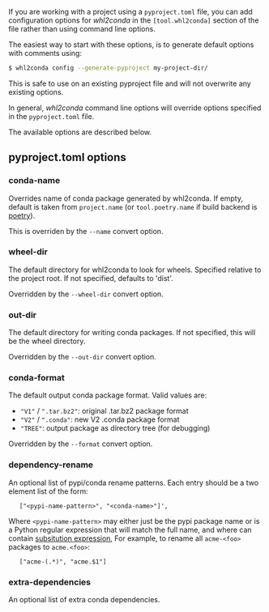 If you are working with a project using a `pyproject.toml` file, you
can add configuration options for *whl2conda* in the `[tool.whl2conda]`
section of the file rather than using command line options.

The easiest way to start with these options, is to generate
default options with comments using:

```bash
$ whl2conda config --generate-pyproject my-project-dir/
```

This is safe to use on an existing pyproject file and will not 
overwrite any existing options.

In general, *whl2conda* command line options will override options
specified in the `pyproject.toml` file.

The available options are described below.

## pyproject.toml options

### conda-name

Overrides name of conda package generated by whl2conda.
If empty, default is taken from `project.name`
(or `tool.poetry.name` if build backend is [poetry][poetry-pyproject]).

This is overriden by the `--name` convert option.

### wheel-dir

The default directory for whl2conda to look for wheels.
Specified relative to the project root. If not specified,
defaults to 'dist'.

Overridden by the `--wheel-dir` convert option.

### out-dir

The default directory for writing conda packages.
If not specified, this will be the wheel directory.

Overridden by the `--out-dir` convert option.

### conda-format

The default output conda package format.
Valid values are:

*  `"V1"` / `".tar.bz2"`: original .tar.bz2 package format
*   `"V2"` / `".conda"`: new V2 .conda package format
*   `"TREE"`:  output package as directory tree (for debugging)

Overridden by the `--format` convert option.

### dependency-rename

An optional list of pypi/conda rename patterns.
Each entry should be a two element list of the form:

```
   ["<pypi-name-pattern>", "<conda-name>"]',
```

Where `<pypi-name-pattern>` may either just be the pypi package name
or is a Python regular expression that will match the full name,
and where <conda-name> can contain [subsitution expression](renaming.md#manual-rename),
For example, to rename all `acme-<foo>` packages to `acme.<foo>`:

```
   ["acme-(.*)", "acme.$1"]
```

### extra-dependencies

An optional list of extra conda dependencies.

[poetry-pyproject]: https://python-poetry.org/docs/pyproject/
